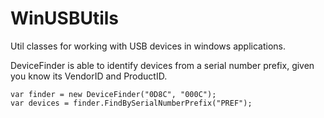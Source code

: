 # WinUSBUtils
Util classes for working with USB devices in windows applications.

DeviceFinder is able to identify devices from a serial number prefix, given you know its VendorID and ProductID.

```
var finder = new DeviceFinder("0D8C", "000C");
var devices = finder.FindBySerialNumberPrefix("PREF");
```
